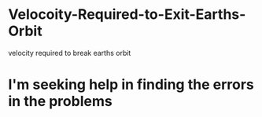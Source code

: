 # Velocoity-Required-to-Exit-Earths-Orbit
velocity required to break earths orbit
# I'm seeking help in finding the errors in the problems


